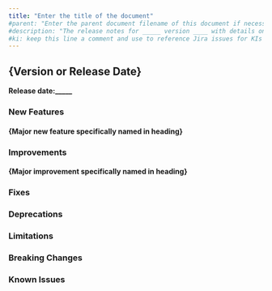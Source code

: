 ```yaml
---
title: "Enter the title of the document"
#parent: "Enter the parent document filename of this document if necessary (for example, "design-the-architecture"); if there is a category, remove this parent line"
#description: "The release notes for _____ version ____ with details on new features, bug fixes, and known issues."
#ki: keep this line a comment and use to reference Jira issues for KIs in order to track fixes
---
```


## {Version or Release Date}

**Release date:_____**

### New Features

[//]: #	"Include links/references to Idea Forum ideas when available."

#### {Major new feature specifically named in heading}

### Improvements

[//]: #	"Include links/references to Idea Forum ideas when available."

#### {Major improvement specifically named in heading}

### Fixes

### Deprecations

### Limitations

### Breaking Changes

### Known Issues

[//]: #	"Document fixes in this release for known issues in older release notes. Update older release notes with links to fixes"
